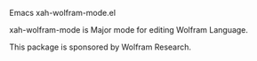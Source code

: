 Emacs xah-wolfram-mode.el

xah-wolfram-mode is Major mode for editing Wolfram Language.

This package is sponsored by Wolfram Research.
